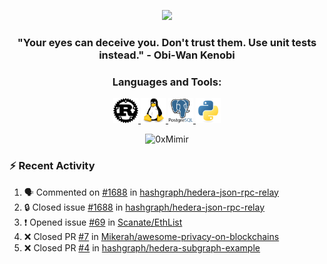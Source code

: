 <p align="center">
    <img src="https://github.com/0xMimir/0xMimir/blob/51bf3f06c7d04d019c1678a04a754d4bf04b8a8e/obi-wan.gif?raw=true" />
</p>

<h3 align="center">
    "Your eyes can deceive you. Don't trust them. Use unit tests instead." - Obi-Wan Kenobi
</h3>

<h3 align="center">Languages and Tools:</h3>

<p align="center">
   <a href="https://www.rust-lang.org" target="_blank" rel="noreferrer"> <img src="https://raw.githubusercontent.com/devicons/devicon/master/icons/rust/rust-plain.svg" alt="rust" width="40" height="40"/> </a>
   <a href="https://www.linux.org/" target="_blank" rel="noreferrer"> <img src="https://raw.githubusercontent.com/devicons/devicon/master/icons/linux/linux-original.svg" alt="linux" width="40" height="40"/> </a>
   <a href="https://www.postgresql.org" target="_blank" rel="noreferrer"> <img src="https://raw.githubusercontent.com/devicons/devicon/master/icons/postgresql/postgresql-original-wordmark.svg" alt="postgresql" width="40" height="40"/> </a> 
   <a href="https://www.python.org" target="_blank" rel="noreferrer"> <img src="https://raw.githubusercontent.com/devicons/devicon/master/icons/python/python-original.svg" alt="python" width="40" height="40"/> </a> 
</p>

<p align="center"><img  src="https://github-readme-stats.vercel.app/api?username=0xMimir&theme=transparent" alt="0xMimir" /></p>


### :zap: Recent Activity

<!--START_SECTION:activity-->
1. 🗣 Commented on [#1688](https://github.com/hashgraph/hedera-json-rpc-relay/issues/1688#issuecomment-1882585990) in [hashgraph/hedera-json-rpc-relay](https://github.com/hashgraph/hedera-json-rpc-relay)
2. 🔒 Closed issue [#1688](https://github.com/hashgraph/hedera-json-rpc-relay/issues/1688) in [hashgraph/hedera-json-rpc-relay](https://github.com/hashgraph/hedera-json-rpc-relay)
3. ❗ Opened issue [#69](https://github.com/Scanate/EthList/issues/69) in [Scanate/EthList](https://github.com/Scanate/EthList)
4. ❌ Closed PR [#7](https://github.com/Mikerah/awesome-privacy-on-blockchains/pull/7) in [Mikerah/awesome-privacy-on-blockchains](https://github.com/Mikerah/awesome-privacy-on-blockchains)
5. ❌ Closed PR [#4](https://github.com/hashgraph/hedera-subgraph-example/pull/4) in [hashgraph/hedera-subgraph-example](https://github.com/hashgraph/hedera-subgraph-example)
<!--END_SECTION:activity-->